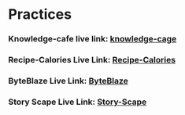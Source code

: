 # Practices

<!-- Basic & simple projects -->

### Knowledge-cafe live link: [knowledge-cage](https://knowledge-cafe-hub.netlify.app/)

### Recipe-Calories Live Link: [Recipe-Calories](https://recipe-calories-dev.netlify.app/)

### ByteBlaze Live Link: [ByteBlaze](https://byteblaze-v2.netlify.app/)

### Story Scape Live Link: [Story-Scape](https://story-scape-v1.netlify.app/)
